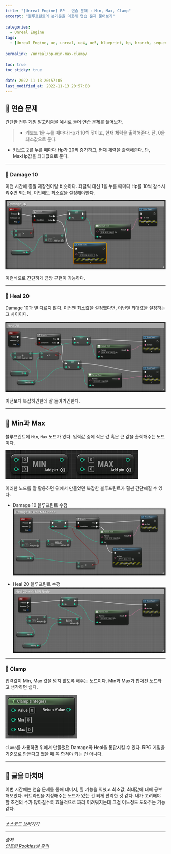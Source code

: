 ```yaml
---
title: "[Unreal Engine] BP - 연습 문제 : Min, Max, Clamp"
excerpt: "블루프린트의 분기문을 이용해 연습 문제 풀어보기"

categories:
  - Unreal Engine
tags:
  - [Unreal Engine, ue, unreal, ue4, ue5, blueprint, bp, branch, sequence, flip flop, practice]

permalink: /unreal/bp-min-max-clamp/

toc: true
toc_sticky: true

date: 2022-11-13 20:57:05
last_modified_at: 2022-11-13 20:57:08
---
```


## 👻 연습 문제
간단한 전투 게임 알고리즘을 예시로 들어 연습 문제를 풀어보자.

> - 키보드 1을 누를 때마다 Hp가 10씩 깎이고, 현재 체력을 출력해준다. 단, 0을 최소값으로 둔다.
- 키보드 2를 누를 때마다 Hp가 20씩 증가하고, 현재 체력을 출력해준다. 단, MaxHp값을 최대값으로 둔다.

***

### 🌱 Damage 10
이전 시간에 총알 재장전이랑 비슷하다. 좌클릭 대신 1을 누를 때마다 Hp를 10씩 감소시켜주면 되는데, 이번에도 최소값을 설정해야한다.

![Alt Text](/assets/images/posts_img/engines/unreal/blueprint/flow-control/practice/bp-min-max-clamp/damage-10.PNG)   

이런식으로 간단하게 금방 구현이 가능하다.

***

### 🌱 Heal 20
Damage 10과 별 다르지 않다. 이전엔 최소값을 설정했다면, 이번엔 최대값을 설정하는 그 차이이다.

![Alt Text](/assets/images/posts_img/engines/unreal/blueprint/flow-control/practice/bp-min-max-clamp/heal-20.PNG)   

이전보다 복잡하긴한데 잘 돌아가긴한다.

***

## 👻 Min과 Max
블루프린트에 ``` Min ```, ``` Max ``` 노드가 있다. 입력값 중에 작은 값 혹은 큰 값을 출력해주는 노드이다.

![Alt Text](/assets/images/posts_img/engines/unreal/blueprint/flow-control/practice/bp-min-max-clamp/min-max.PNG)   

이러한 노드를 잘 활용하면 위에서 만들었던 복잡한 블루프린트가 훨씬 간단해질 수 있다.

- Damage 10 블루프린트 수정   
![Alt Text](/assets/images/posts_img/engines/unreal/blueprint/flow-control/practice/bp-min-max-clamp/damage2.PNG)   

- Heal 20 블루프린트 수정   
![Alt Text](/assets/images/posts_img/engines/unreal/blueprint/flow-control/practice/bp-min-max-clamp/heal2.PNG)   

***

### 🌱 Clamp
입력값이 Min, Max 값을 넘지 않도록 해주는 노드이다. Min과 Max가 합쳐진 노드라고 생각하면 쉽다.

![Alt Text](/assets/images/posts_img/engines/unreal/blueprint/flow-control/practice/bp-min-max-clamp/clamp.PNG)   

``` Clamp ```를 사용하면 위에서 만들었던 Damage와 Heal을 통합시킬 수 있다. RPG 게임을 기준으로 만든다고 했을 때 꼭 합쳐야 되는 건 아니다.

***

## 👻 글을 마치며
이번 시간에는 연습 문제를 통해 데미지, 힐 기능을 익혔고 최소값, 최대값에 대해 공부해보았다. 커트라인을 지정해주는 노드가 있는 건 되게 편리한 것 같다. 내가 고려해야 할 조건의 수가 많아질수록 효율적으로 짜리 어려워지는데 그걸 어느정도 도와주는 기능같다.

***

_[소스코드 보러가기](https://github.com/choi-dan-di/study_ue/tree/main/UE5/flow-control/practice/BP_MinMaxClamp)_

***

_출처_   
_[인프런 Rookies님 강의](https://inf.run/TSqC)_   